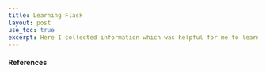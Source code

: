 ```yaml
---
title: Learning Flask 
layout: post
use_toc: true
excerpt: Here I collected information which was helpful for me to learn about Flask
---
```


#### References
